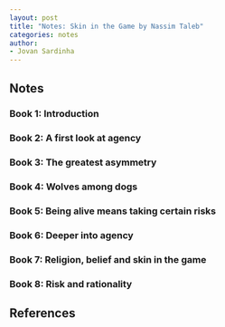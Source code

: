 ```yaml
---
layout: post
title: "Notes: Skin in the Game by Nassim Taleb"
categories: notes
author:
- Jovan Sardinha
---
```


## Notes

### Book 1: Introduction

### Book 2: A first look at agency

### Book 3: The greatest asymmetry

### Book 4: Wolves among dogs

### Book 5: Being alive means taking certain risks

### Book 6: Deeper into agency

### Book 7: Religion, belief and skin in the game

### Book 8: Risk and rationality

## References